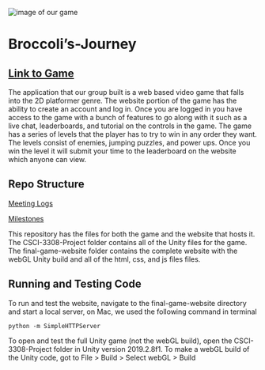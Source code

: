 ![image of our game](https://github.com/Skyryk/CSCI-3308-Project-Group-2/blob/Asended_Master/gameimg1.png)
# Broccoli’s-Journey

## [Link to Game](https://kylefaucher.github.io/game-website/)

The application that our group built is a web based video game that falls into the 2D platformer genre. The website portion of the game has the ability to create an account and log in. Once you are logged in you have access to the game with a bunch of features to go along with it such as a live chat, leaderboards, and tutorial on the controls in the game. The game has a series of levels that the player has to try to win in any order they want. The levels consist of enemies, jumping puzzles, and power ups. Once you win the level it will submit your time to the leaderboard on the website which anyone can view.

## Repo Structure
[Meeting Logs](https://github.com/Skyryk/CSCI-3308-Meeting-Logs-Group-2)

[Milestones](https://github.com/Skyryk/CSCI-3308-Milestones-Group-2)

This repository has the files for both the game and the website that hosts it. The CSCI-3308-Project folder contains all of the Unity files for the game. The final-game-website folder contains the complete website with the webGL Unity build and all of the html, css, and js files files. 

## Running and Testing Code
To run and test the website, navigate to the final-game-website directory and start a local server, on Mac, we used the following command in terminal

```
python -m SimpleHTTPServer
```

To open and test the full Unity game (not the webGL build), open the CSCI-3308-Project folder in Unity version 2019.2.8f1. To make a webGL build of the Unity code, got to File > Build > Select webGL > Build
